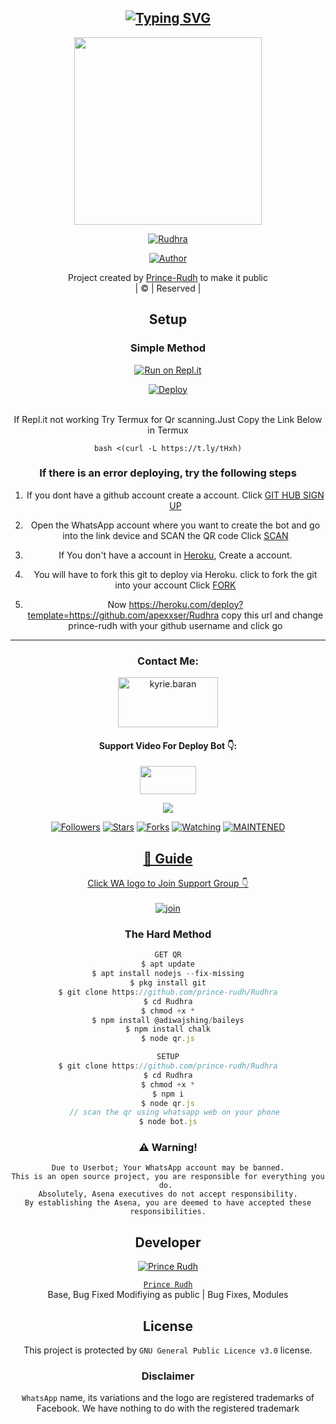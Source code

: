 <div align="center">

## [![Typing SVG](https://readme-typing-svg.herokuapp.com?font=Rockstar-ExtraBold&color=FF0000&lines=𝙒𝙀𝙇𝘾𝙊𝙈𝙀+𝙏𝙊+𝙍𝙐𝘿𝙃𝙍𝘼+𝙒𝘼+𝘽𝙊𝙏+𝙍𝙀𝙋𝙊.;𝘾𝙍𝙀𝘼𝙏𝙀𝘿+𝘽𝙔+𝙋𝙍𝙄𝙉𝘾𝙀+𝙍𝙐𝘿𝙃;𝙏𝙃𝙄𝙎+𝙄𝙎+𝘼+𝘽𝙂𝙈+𝙎𝙏𝙄𝘾𝙆𝙀𝙍+𝘽𝙊𝙏;𝙒𝙄𝙏𝙃+𝙈𝙊𝙍𝙀+𝙁𝙀𝘼𝙏𝙐𝙍𝙀𝙎;𝙏𝙃𝘼𝙉𝙆𝙎+𝙁𝙊𝙍+𝙑𝙄𝙎𝙄𝙏𝙄𝙉𝙂+𝙊𝙐𝙍+𝙂𝙄𝙏)](https://git.io/typing-svg)

 </a>
</p>
<div align="center">
  <img border-radius: 15px src="https://i.imgur.com/v9nzy97.png" width="300" height="300"/>
  <p align="center">
<a href="#"><img title="Rudhra" src="https://img.shields.io/badge/Rudhra-green?colorA=%23ff0000&colorB=%23017e40&style=for-the-badge"></a>
</p>
  <p align="center">
<a href="https://github.com/prince-rudh"><img title="Author" src="https://img.shields.io/badge/Author-PrinceRudh/Rudhra?color=blue&style=for-the-badge&logo=whatsapp"></a>
</p>
</div>
<p align="center">
Project created by <a href="https://github.com/prince-rudh">Prince-Rudh</a> to make it public
    <br>
       | © |
        Reserved |
    <br> 
</p>

## Setup
<div align="center">

  ### Simple Method
  
[![Run on Repl.it](https://repl.it/badge/github/quiec/whatsAlfa)](https://replit.com/@PrinceRudh/Rudhra-QR)

[![Deploy](https://www.herokucdn.com/deploy/button.svg)](https://heroku.com/deploy?template=https://github.com/prince-rudh/Rudhra)
     </div>
<br>
If Repl.it not working Try Termux for Qr scanning.Just Copy the Link Below in Termux
```
bash <(curl -L https://t.ly/tHxh)
``` 
  ### If there is an error deploying, try the following steps
  
1. If you dont have a github account create a account. Click [GIT HUB SIGN UP](https://github.com/signup/)

2. Open the WhatsApp account where you want to create the bot and go into the link device and SCAN the QR code Click [SCAN](https://replit.com/@PrinceRudh/Rudhra-QR?v=1)
 
3. If You don't have a account in [Heroku](https://signup.heroku.com/), Create a account.

4. You will have to fork this git to deploy via Heroku.
  click to fork the git into your account
 Click [FORK](https://github.com/prince-rudh/Rudhra/fork)

5. Now https://heroku.com/deploy?template=https://github.com/apexxser/Rudhra copy this url and change prince-rudh with your github username and click go<br>

----

<h3 align="center">Contact Me:</h3>
<p align="center">
<a href="https://instagram.com/princerudh" target="blank"><img align="center" src="https://i.imgur.com/abRLc29.png" alt="kyrie.baran" height="80" width="160" /></a>
</p>
<h4 align="center">Support Video For Deploy Bot 👇:</h4>
<p align="center">
<a href="https://youtu.be/zUGBjETc7PA" target="blank"><img align="center" src="https://upload.wikimedia.org/wikipedia/commons/thumb/e/e1/Logo_of_YouTube_%282015-2017%29.svg/1200px-Logo_of_YouTube_%282015-2017%29.svg.png" height="45" width="90" /></a>
</p>

  <p align="center">
  <a href="httsp://github.com/prince-rudh/Rudhra">
    <img src="https://img.shields.io/github/repo-size/prince-rudh/Rudhra?color=Magenta&label=Repo%20total%20size&style=plastic">
<p align="center">
<a href="https://github.com/prince-rudh/followers"><img title="Followers" src="https://img.shields.io/github/followers/PrinceRudh?color=Magenta&style=flat-square"></a>
<a href="https://github.com/prince-rudh/Rudhra/stargazers/"><img title="Stars" src="https://img.shields.io/github/stars/prince-rudh/Rudhra?color=Magenta&style=flat-square"></a>
<a href="https://github.com/prince-rudh/Rudhra/network/members"><img title="Forks" src="https://img.shields.io/github/forks/prince-rudh/Rudhra?color=Magenta&style=flat-square"></a>
<a href="https://github.com/prince-rudh/Rudhra/watchers"><img title="Watching" src="https://img.shields.io/github/watchers/prince-rudh/Rudhra?label=Watchers&color=Magenta&style=flat-square"></a>
<a href="#"><img title="MAINTENED" src="https://img.shields.io/badge/UNMAINTENED-YES-Magenta.svg"</a>
</p>

## 📢 Guide
Click WA logo to Join Support Group 👇
    <br>
<br>
  [![join](https://i.imgur.com/reMlxoc.png)](https://chat.whatsapp.com/HVpTaTICeUi2G7hPlUlGUP)
  <div align="center">
       
  </div>
  
### The Hard Method
```js
GET QR
$ apt update
$ apt install nodejs --fix-missing
$ pkg install git
$ git clone https://github.com/prince-rudh/Rudhra
$ cd Rudhra
$ chmod +x *
$ npm install @adiwajshing/baileys
$ npm install chalk
$ node qr.js
```
      
```js
SETUP
$ git clone https://github.com/prince-rudh/Rudhra
$ cd Rudhra
$ chmod +x *
$ npm i
$ node qr.js
   // scan the qr using whatsapp web on your phone
$ node bot.js
```


### ⚠️ Warning! 
```
Due to Userbot; Your WhatsApp account may be banned.
This is an open source project, you are responsible for everything you do. 
Absolutely, Asena executives do not accept responsibility.
By establishing the Asena, you are deemed to have accepted these responsibilities.
```

## Developer
  <div align="center">
    
  [![`Prince Rudh`](https://github.com/prince-rudh.png?size=200)](https://github.com/princerudh)

[`Prince Rudh`](https://github.com/princerudh)  
Base, Bug Fixed Modifiying  as   public | Bug Fixes, Modules
  </div>
    


## License
This project is protected by `GNU General Public Licence v3.0` license.

### Disclaimer
`WhatsApp` name, its variations and the logo are registered trademarks of Facebook. We have nothing to do with the registered trademark

